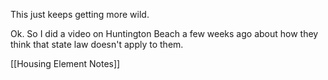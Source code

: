 This just keeps getting more wild.

Ok. So I did a video on Huntington Beach a few weeks ago about how they think that state law doesn't apply to them. 



[[Housing Element Notes]] 

